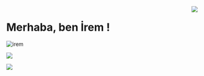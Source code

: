 <img align='right' src="https://github-readme-stats.vercel.app/api?username=iremakalp&show_icons=true&theme=radical">

# Merhaba, ben İrem ! 
<p align="left"> <img src="https://komarev.com/ghpvc/?username=iremakalp" alt="irem" /> </p>

[![](https://img.shields.io/github/followers/iremakalp?style=social)](https://github.com/iremakalp)

[![](https://img.shields.io/badge/linkedin-%230077B5.svg?&style=for-the-badge&logo=linkedin&logoColor=white)](https://www.linkedin.com/in/iremakalp-1912074162)
